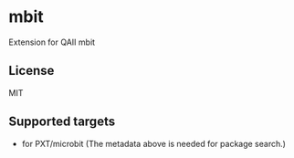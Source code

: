 # mbit

Extension for QAII mbit

## License

MIT

## Supported targets

* for PXT/microbit
(The metadata above is needed for package search.)
